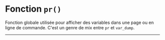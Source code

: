 # Fonction `pr()`

Fonction globale utilisée pour afficher des variables dans une page ou en ligne de commande. C'est un genre de mix entre `pr` et `var_dump`.

---

